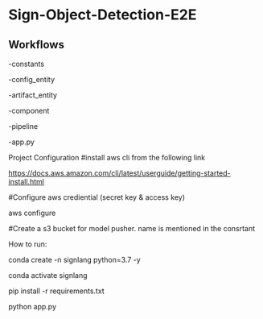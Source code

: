 # Sign-Object-Detection-E2E

<!-- conda create -n signLang python=3.7 -y -->

<!-- conda activate signLang -->

<!-- pip install -r requirements.txt -->

## Workflows

-constants

-config_entity

-artifact_entity

-component

-pipeline

-app.py


Project Configuration
#install aws cli from the following link

https://docs.aws.amazon.com/cli/latest/userguide/getting-started-install.html

#Configure aws crediential (secret key & access key)

aws configure

#Create a s3 bucket for model pusher. name is mentioned in the consrtant

How to run:

conda create -n signlang python=3.7 -y

conda activate signlang

pip install -r requirements.txt

python app.py
